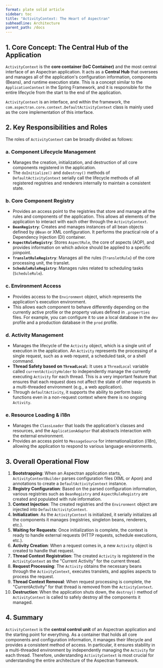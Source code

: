 ```yaml
---
format: plate solid article
sidebar: toc
title: "ActivityContext: The Heart of Aspectran"
subheadline: Architecture
parent_path: /docs
---
```


## 1. Core Concept: The Central Hub of the Application

`ActivityContext` is the **core container (IoC Container)** and the most central interface of an Aspectran application. It acts as a **Central Hub** that oversees and manages all of the application's configuration information, components (Beans), and runtime execution state. This is a concept similar to the `ApplicationContext` in the Spring Framework, and it is responsible for the entire lifecycle from the start to the end of the application.

`ActivityContext` is an interface, and within the framework, the `com.aspectran.core.context.DefaultActivityContext` class is mainly used as the core implementation of this interface.

## 2. Key Responsibilities and Roles

The roles of `ActivityContext` can be broadly divided as follows:

### a. Component Lifecycle Management

-   Manages the creation, initialization, and destruction of all core components registered in the application.
-   The `doInitialize()` and `doDestroy()` methods of `DefaultActivityContext` serially call the lifecycle methods of all registered registries and renderers internally to maintain a consistent state.

### b. Core Component Registry

-   Provides an access point to the registries that store and manage all the rules and components of the application. This allows all elements of the application to interact with each other through the `ActivityContext`.
-   **`BeanRegistry`**: Creates and manages instances of all bean objects defined by `@Bean` or XML configuration. It performs the practical role of a Dependency Injection (DI) container.
-   **`AspectRuleRegistry`**: Stores `AspectRule`, the core of aspects (AOP), and provides information on which advice should be applied to a specific joinpoint.
-   **`TransletRuleRegistry`**: Manages all the rules (`TransletRule`) of the core processing unit, the translet.
-   **`ScheduleRuleRegistry`**: Manages rules related to scheduling tasks (`ScheduleRule`).

### c. Environment Access

-   Provides access to the `Environment` object, which represents the application's execution environment.
-   This allows each component to behave differently depending on the currently active profile or the property values defined in `.properties` files. For example, you can configure it to use a local database in the `dev` profile and a production database in the `prod` profile.

### d. Activity Management

-   Manages the lifecycle of the `Activity` object, which is a single unit of execution in the application. An `Activity` represents the processing of a single request, such as a web request, a scheduled task, or a shell command.
-   **Thread Safety based on `ThreadLocal`**: It uses a `ThreadLocal` variable called `currentActivityHolder` to independently manage the currently executing `Activity` for each thread. This is a very important feature that ensures that each request does not affect the state of other requests in a multi-threaded environment (e.g., a web application).
-   Through `defaultActivity`, it supports the ability to perform basic functions even in a non-request context where there is no ongoing `Activity`.

### e. Resource Loading & i18n

-   Manages the `ClassLoader` that loads the application's classes and resources, and the `ApplicationAdapter` that abstracts interaction with the external environment.
-   Provides an access point to `MessageSource` for internationalization (i18n), allowing the application to respond to various language environments.

## 3. Overall Operational Flow

1.  **Bootstrapping**: When an Aspectran application starts, `ActivityContextBuilder` parses configuration files (XML or Apon) and annotations to create a `DefaultActivityContext` instance.
2.  **Registry Configuration**: Based on the parsed configuration information, various registries such as `BeanRegistry` and `AspectRuleRegistry` are created and populated with rule information.
3.  **Context Injection**: The created registries and the `Environment` object are injected into `DefaultActivityContext`.
4.  **Initialization**: As the `ActivityContext` is initialized, it serially initializes all the components it manages (registries, singleton beans, renderers, etc.).
5.  **Waiting for Requests**: Once initialization is complete, the context is ready to handle external requests (HTTP requests, schedule executions, etc.).
6.  **Activity Creation**: When a request comes in, a new `Activity` object is created to handle that request.
7.  **Thread Context Registration**: The created `Activity` is registered in the `ActivityContext` as the "Current Activity" for the current thread.
8.  **Request Processing**: The `Activity` obtains the necessary beans through the `ActivityContext`, executes translets, and applies aspects to process the request.
9.  **Thread Context Removal**: When request processing is complete, the "CurrentActivity" for that thread is removed from the `ActivityContext`.
10. **Destruction**: When the application shuts down, the `destroy()` method of `ActivityContext` is called to safely destroy all the components it managed.

## 4. Summary

`ActivityContext` is the **central control unit** of an Aspectran application and the starting point for everything. As a container that holds all core components and configuration information, it manages their lifecycle and provides a consistent method of access. In particular, it ensures stability in a multi-threaded environment by independently managing the `Activity` for each thread. Therefore, understanding `ActivityContext` is most crucial for understanding the entire architecture of the Aspectran framework.
